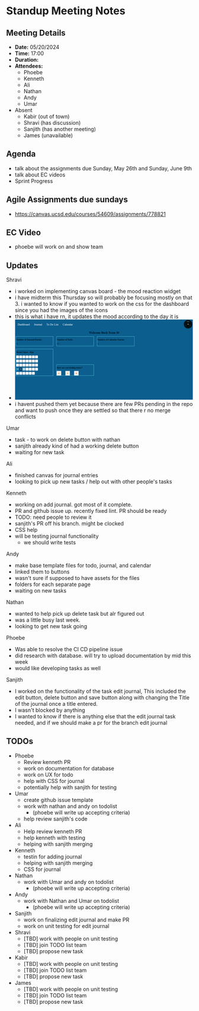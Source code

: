 
# Standup Meeting Notes

## Meeting Details

- **Date:** 05/20/2024
- **Time:** 17:00
- **Duration:** 
- **Attendees:**
  - Phoebe
  - Kenneth
  - Ali
  - Nathan
  - Andy
  - Umar
- Absent
  - Kabir (out of town)
  - Shravi (has discussion)
  - Sanjith (has another meeting)
  - James (unavailable)

## Agenda
- talk about the assignments due Sunday, May 26th and Sunday, June 9th
- talk about EC videos
- Sprint Progress

## Agile Assignments due sundays
- https://canvas.ucsd.edu/courses/54609/assignments/778821

## EC Video
- phoebe will work on and show team
  
## Updates
Shravi
- i worked on implementing canvas board - the mood reaction widget 
- i have midterm this Thursday so will probably be focusing mostly on that 3. i wanted to know if you wanted to work on the css for the dashboard since you had the images of the icons
- this is what i have rn, it updates the mood according to the day it is
- ![img](./imgs/Shravi_progress.png)
- i havent pushed them yet because there are few PRs pending in the repo and want to push once they are settled so that there r no merge conflicts


Umar
- task - to work on delete button with nathan
- sanjith already kind of had a working delete button 
- waiting for new task


Ali
- finished canvas for journal entries
- looking to pick up new tasks / help out with other people's tasks


Kenneth
- working on add journal. got most of it complete.
- PR and github issue up. recently fixed lint. PR should be ready
- TODO: need people to review it
- sanjith's PR off his branch. might be clocked
- CSS help
- will be testing journal functionality 
  - we should write tests


Andy
- make base template files for todo, journal, and calendar
- linked them to buttons
- wasn't sure if supposed to have assets for the files
- folders for each separate page
- waiting on new tasks


Nathan
- wanted to help pick up delete task but alr figured out
- was a little busy last week.
- looking to get new task going


Phoebe
- Was able to resolve the CI CD pipeline issue
- did research with database. will try to upload documentation by mid this week
- would like developing tasks as well


Sanjith
- I worked on the functionality of the task edit journal, This included the edit button, delete button and save button along with changing the Title of the journal once a title entered.
- I wasn't blocked by anything
- I wanted to know if there is anything else that the edit journal task needed, and if we should make a pr for the branch edit journal

## TODOs
- Phoebe 
  - Review kenneth PR
  - work on documentation for database
  - work on UX for todo
  - help with CSS for journal
  - potentially help with sanjith for testing
- Umar
  - create github issue template
  - work with nathan and andy on todolist 
    - (phoebe will write up accepting criteria)
  - help review sanjith's code
- Ali
  - Help review kenneth PR
  - help kenneth with testing
  - helping with sanjith merging
- Kenneth
  - testin for adding journal
  - helping with sanjith merging
  - CSS for journal 
- Nathan
  - work with Umar and andy on todolist 
    - (phoebe will write up accepting criteria)
- Andy
  - work with Nathan and Umar on todolist 
    - (phoebe will write up accepting criteria)
- Sanjith
  - work on finalizing edit journal and make PR
  - work on unit testing for edit journal
- Shravi
  - [TBD] work with people on unit testing
  - [TBD] join TODO list team
  - [TBD] propose new task
- Kabir
  - [TBD] work with people on unit testing
  - [TBD] join TODO list team
  - [TBD] propose new task
- James
  - [TBD] work with people on unit testing
  - [TBD] join TODO list team
  - [TBD] propose new task